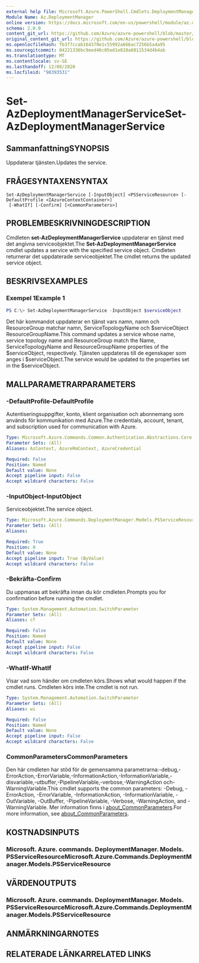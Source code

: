 ```yaml
---
external help file: Microsoft.Azure.PowerShell.Cmdlets.DeploymentManager.dll-Help.xml
Module Name: Az.DeploymentManager
online version: https://docs.microsoft.com/en-us/powershell/module/az.deploymentmanager/set-azdeploymentmanagerservice
schema: 2.0.0
content_git_url: https://github.com/Azure/azure-powershell/blob/master/src/DeploymentManager/DeploymentManager/help/Set-AzDeploymentManagerService.md
original_content_git_url: https://github.com/Azure/azure-powershell/blob/master/src/DeploymentManager/DeploymentManager/help/Set-AzDeploymentManagerService.md
ms.openlocfilehash: fb3f7ccab164370e1c55992a666ac7256b5a4a95
ms.sourcegitcommit: 04221336bc9eed46c05ed1e828a6811534d4b4ab
ms.translationtype: MT
ms.contentlocale: sv-SE
ms.lasthandoff: 12/08/2020
ms.locfileid: "98393531"
---
```

# <span data-ttu-id="75f5b-101">Set-AzDeploymentManagerService</span><span class="sxs-lookup"><span data-stu-id="75f5b-101">Set-AzDeploymentManagerService</span></span>

## <span data-ttu-id="75f5b-102">Sammanfattning</span><span class="sxs-lookup"><span data-stu-id="75f5b-102">SYNOPSIS</span></span>
<span data-ttu-id="75f5b-103">Uppdaterar tjänsten.</span><span class="sxs-lookup"><span data-stu-id="75f5b-103">Updates the service.</span></span>

## <span data-ttu-id="75f5b-104">FRÅGESYNTAXEN</span><span class="sxs-lookup"><span data-stu-id="75f5b-104">SYNTAX</span></span>

```
Set-AzDeploymentManagerService [-InputObject] <PSServiceResource> [-DefaultProfile <IAzureContextContainer>]
 [-WhatIf] [-Confirm] [<CommonParameters>]
```

## <span data-ttu-id="75f5b-105">PROBLEMBESKRIVNING</span><span class="sxs-lookup"><span data-stu-id="75f5b-105">DESCRIPTION</span></span>
<span data-ttu-id="75f5b-106">Cmdleten **set-AzDeploymentManagerService** uppdaterar en tjänst med det angivna serviceobjektet.</span><span class="sxs-lookup"><span data-stu-id="75f5b-106">The **Set-AzDeploymentManagerService** cmdlet updates a service with the specified service object.</span></span>
<span data-ttu-id="75f5b-107">Cmdleten returnerar det uppdaterade serviceobjektet.</span><span class="sxs-lookup"><span data-stu-id="75f5b-107">The cmdlet returns the updated service object.</span></span>

## <span data-ttu-id="75f5b-108">BESKRIVS</span><span class="sxs-lookup"><span data-stu-id="75f5b-108">EXAMPLES</span></span>

### <span data-ttu-id="75f5b-109">Exempel 1</span><span class="sxs-lookup"><span data-stu-id="75f5b-109">Example 1</span></span>
```powershell
PS C:\> Set-AzDeploymentManagerService -InputObject $serviceObject
```

<span data-ttu-id="75f5b-110">Det här kommandot uppdaterar en tjänst vars namn, namn och ResourceGroup matchar namn, ServiceTopologyName och $serviceObject ResourceGroupName.</span><span class="sxs-lookup"><span data-stu-id="75f5b-110">This command updates a service whose name, service topology name and ResourceGroup match the Name, ServiceTopologyName and ResourceGroupName properties of the $serviceObject, respectively.</span></span>
<span data-ttu-id="75f5b-111">Tjänsten uppdateras till de egenskaper som anges i $serviceObject.</span><span class="sxs-lookup"><span data-stu-id="75f5b-111">The service would be updated to the properties set in the $serviceObject.</span></span>

## <span data-ttu-id="75f5b-112">MALLPARAMETRAR</span><span class="sxs-lookup"><span data-stu-id="75f5b-112">PARAMETERS</span></span>

### <span data-ttu-id="75f5b-113">-DefaultProfile</span><span class="sxs-lookup"><span data-stu-id="75f5b-113">-DefaultProfile</span></span>
<span data-ttu-id="75f5b-114">Autentiseringsuppgifter, konto, klient organisation och abonnemang som används för kommunikation med Azure.</span><span class="sxs-lookup"><span data-stu-id="75f5b-114">The credentials, account, tenant, and subscription used for communication with Azure.</span></span>

```yaml
Type: Microsoft.Azure.Commands.Common.Authentication.Abstractions.Core.IAzureContextContainer
Parameter Sets: (All)
Aliases: AzContext, AzureRmContext, AzureCredential

Required: False
Position: Named
Default value: None
Accept pipeline input: False
Accept wildcard characters: False
```

### <span data-ttu-id="75f5b-115">-InputObject</span><span class="sxs-lookup"><span data-stu-id="75f5b-115">-InputObject</span></span>
<span data-ttu-id="75f5b-116">Serviceobjektet.</span><span class="sxs-lookup"><span data-stu-id="75f5b-116">The service object.</span></span>

```yaml
Type: Microsoft.Azure.Commands.DeploymentManager.Models.PSServiceResource
Parameter Sets: (All)
Aliases:

Required: True
Position: 0
Default value: None
Accept pipeline input: True (ByValue)
Accept wildcard characters: False
```

### <span data-ttu-id="75f5b-117">-Bekräfta</span><span class="sxs-lookup"><span data-stu-id="75f5b-117">-Confirm</span></span>
<span data-ttu-id="75f5b-118">Du uppmanas att bekräfta innan du kör cmdleten.</span><span class="sxs-lookup"><span data-stu-id="75f5b-118">Prompts you for confirmation before running the cmdlet.</span></span>

```yaml
Type: System.Management.Automation.SwitchParameter
Parameter Sets: (All)
Aliases: cf

Required: False
Position: Named
Default value: None
Accept pipeline input: False
Accept wildcard characters: False
```

### <span data-ttu-id="75f5b-119">-WhatIf</span><span class="sxs-lookup"><span data-stu-id="75f5b-119">-WhatIf</span></span>
<span data-ttu-id="75f5b-120">Visar vad som händer om cmdleten körs.</span><span class="sxs-lookup"><span data-stu-id="75f5b-120">Shows what would happen if the cmdlet runs.</span></span>
<span data-ttu-id="75f5b-121">Cmdleten körs inte.</span><span class="sxs-lookup"><span data-stu-id="75f5b-121">The cmdlet is not run.</span></span>

```yaml
Type: System.Management.Automation.SwitchParameter
Parameter Sets: (All)
Aliases: wi

Required: False
Position: Named
Default value: None
Accept pipeline input: False
Accept wildcard characters: False
```

### <span data-ttu-id="75f5b-122">CommonParameters</span><span class="sxs-lookup"><span data-stu-id="75f5b-122">CommonParameters</span></span>
<span data-ttu-id="75f5b-123">Den här cmdleten har stöd för de gemensamma parametrarna:-debug,-ErrorAction,-ErrorVariable,-InformationAction,-InformationVariable,-disvariable,-utbuffer,-PipelineVariable,-verbose,-WarningAction och-WarningVariable.</span><span class="sxs-lookup"><span data-stu-id="75f5b-123">This cmdlet supports the common parameters: -Debug, -ErrorAction, -ErrorVariable, -InformationAction, -InformationVariable, -OutVariable, -OutBuffer, -PipelineVariable, -Verbose, -WarningAction, and -WarningVariable.</span></span> <span data-ttu-id="75f5b-124">Mer information finns i [about_CommonParameters](http://go.microsoft.com/fwlink/?LinkID=113216).</span><span class="sxs-lookup"><span data-stu-id="75f5b-124">For more information, see [about_CommonParameters](http://go.microsoft.com/fwlink/?LinkID=113216).</span></span>

## <span data-ttu-id="75f5b-125">KOSTNADS</span><span class="sxs-lookup"><span data-stu-id="75f5b-125">INPUTS</span></span>

### <span data-ttu-id="75f5b-126">Microsoft. Azure. commands. DeploymentManager. Models. PSServiceResource</span><span class="sxs-lookup"><span data-stu-id="75f5b-126">Microsoft.Azure.Commands.DeploymentManager.Models.PSServiceResource</span></span>

## <span data-ttu-id="75f5b-127">VÄRDEN</span><span class="sxs-lookup"><span data-stu-id="75f5b-127">OUTPUTS</span></span>

### <span data-ttu-id="75f5b-128">Microsoft. Azure. commands. DeploymentManager. Models. PSServiceResource</span><span class="sxs-lookup"><span data-stu-id="75f5b-128">Microsoft.Azure.Commands.DeploymentManager.Models.PSServiceResource</span></span>

## <span data-ttu-id="75f5b-129">ANMÄRKNINGAR</span><span class="sxs-lookup"><span data-stu-id="75f5b-129">NOTES</span></span>

## <span data-ttu-id="75f5b-130">RELATERADE LÄNKAR</span><span class="sxs-lookup"><span data-stu-id="75f5b-130">RELATED LINKS</span></span>
